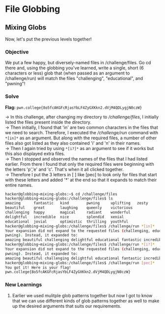 # File Globbing

## Mixing Globs
Now, let's put the previous levels together!

### Objective 
We put a few happy, but diversely-named files in /challenge/files. Go cd there and, using the globbing you've learned, write a single, short (6 characters or less) glob that (when passed as an argument to /challenge/run) will match the files "challenging", "educational", and "pwning"!

### Solve
**Flag:** `pwn.college{8o5fcAKGFcRjasYbLF4ZyGXKkn2.dVjM4QDLygjN0czW}`

-> In this challenge, after changing my directory to */challenge/files*, I initially listed the files present inside the directory.  
-> Then initially, I found that 'in' are two common characters in the files that we need to search. Therefore, I executed the */challenge/run* command with `*[in]*` as an argument. But along with the required files, a number of other files also got listed as they also contained 'i' and 'n' in their names.  
-> Then I again tried by using `*[i?]*` as an argument to see if it works but this also displayed extra files.  
-> Then I stopped and observed the names of the files that I had listed earlier. From there I found that only the required files were beginning with the letters 'p','e' and 'c'. That's when it all clicked together.  
-> Therefore I put the 3 letters in [ ] like [pec] to look only for files that start with these letters and added '*' at the end so that it expands to match their entire names.

```bash
hacker@globbing~mixing-globs:~$ cd /challenge/files
hacker@globbing~mixing-globs:/challenge/files$ ls
amazing      fantastic   kind        pwning     uplifting   zesty
beautiful    great       laughing    queenly    victorious
challenging  happy       magical     radiant    wonderful
delightful   incredible  nice        splendid   xenial
educational  jovial      optimistic  thrilling  youthful
hacker@globbing~mixing-globs:/challenge/files$ /challenge/run *[in]*
Your expansion did not expand to the requested files (challenging, educational,
pwning). Instead, it expanded to:
amazing beautiful challenging delightful educational fantastic incredible jovial kind laughing magical nice optimistic pwning queenly radiant splendid thrilling uplifting victorious wonderful xenial
hacker@globbing~mixing-globs:/challenge/files$ /challenge/run *[i?]*
Your expansion did not expand to the requested files (challenging, educational,
pwning). Instead, it expanded to:
amazing beautiful challenging delightful educational fantastic incredible jovial kind laughing magical nice optimistic pwning radiant splendid thrilling uplifting victorious xenial
hacker@globbing~mixing-globs:/challenge/files$ /challenge/run [pec]*
You got it! Here is your flag!
pwn.college{8o5fcAKGFcRjasYbLF4ZyGXKkn2.dVjM4QDLygjN0czW}
```

### New Learnings
1. Earlier we used mulitple glob patterns together but now I got to know that we can use different kinds of glob patterns together as well to make up the desired arguments that suits our requirements.  

